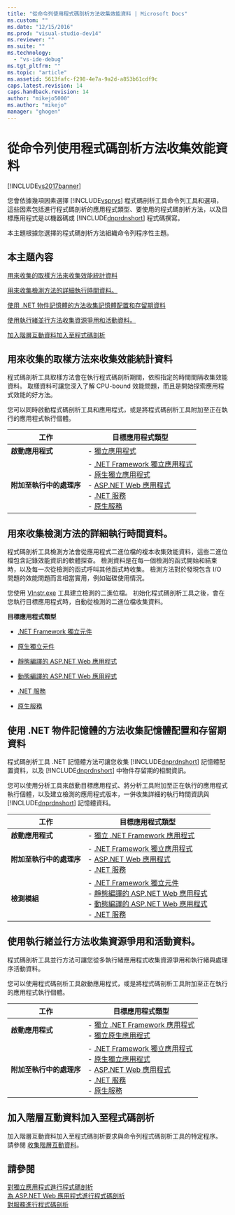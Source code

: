 ```yaml
---
title: "從命令列使用程式碼剖析方法收集效能資料 | Microsoft Docs"
ms.custom: ""
ms.date: "12/15/2016"
ms.prod: "visual-studio-dev14"
ms.reviewer: ""
ms.suite: ""
ms.technology: 
  - "vs-ide-debug"
ms.tgt_pltfrm: ""
ms.topic: "article"
ms.assetid: 5613fafc-f298-4e7a-9a2d-a853b61cdf9c
caps.latest.revision: 14
caps.handback.revision: 14
author: "mikejo5000"
ms.author: "mikejo"
manager: "ghogen"
---
```

# 從命令列使用程式碼剖析方法收集效能資料
[!INCLUDE[vs2017banner](../code-quality/includes/vs2017banner.md)]

您會依據幾項因素選擇 [!INCLUDE[vsprvs](../code-quality/includes/vsprvs_md.md)] 程式碼剖析工具命令列工具和選項，這些因素包括進行程式碼剖析的應用程式類型、要使用的程式碼剖析方法，以及目標應用程式是以機器碼或 [!INCLUDE[dnprdnshort](../code-quality/includes/dnprdnshort_md.md)] 程式碼撰寫。  
  
 本主題根據您選擇的程式碼剖析方法組織命令列程序性主題。  
  
## 本主題內容  
 [用來收集的取樣方法來收集效能統計資料](#BKMK_Using_the_sampling_method_to_collect_performance_statistics)  
  
 [用來收集檢測方法的詳細執行時間資料。](#BKMK_Using_the_instrumentation_method_to_collect_detailed_timing_data)  
  
 [使用 .NET 物件記憶體的方法收集記憶體配置和存留期資料](#BKMK_Using__NET_memory_methods_to_collect_memory_allocation_and_object_lifetime_data)  
  
 [使用執行緒並行方法收集資源爭用和活動資料。](#BKMK_Using_the_concurrency_method_to_collect_resource_contention_and_thread_activity_data)  
  
 [加入階層互動資料加入至程式碼剖析](#BKMK_Adding_tier_interaction_data_to_a_profiling_run)  
  
##  <a name="BKMK_Using_the_sampling_method_to_collect_performance_statistics"></a> 用來收集的取樣方法來收集效能統計資料  
 程式碼剖析工具取樣方法會在執行程式碼剖析期間，依照指定的時間間隔收集效能資料。  取樣資料可讓您深入了解 CPU\-bound 效能問題，而且是開始探索應用程式效能的好方法。  
  
 您可以同時啟動程式碼剖析工具和應用程式，或是將程式碼剖析工具附加至正在執行的應用程式執行個體。  
  
|工作|目標應用程式類型|  
|--------|--------------|  
|**啟動應用程式**|-   [獨立應用程式](../profiling/how-to-launch-a-stand-alone-application-with-the-profiler-and-collect-application-statistics-by-using-the-command-line.md)|  
|**附加至執行中的處理序**|-   [.NET Framework 獨立應用程式](../profiling/how-to-attach-the-profiler-to-a-dotnet-framework-stand-alone-application-and-collect-application-statistics-by-using-the-command-line.md)<br />-   [原生獨立應用程式](../Topic/How%20to:%20Attach%20the%20Profiler%20to%20a%20Native%20Stand-Alone%20Application%20and%20Collect%20Application%20Statistics%20by%20Using%20the%20Command%20Line.md)<br />-   [ASP.NET Web 應用程式](../profiling/how-to-attach-the-profiler-to-an-aspnet-web-application-to-collect-application-statistics-by-using-the-command-line.md)<br />-   [.NET 服務](../profiling/how-to-attach-the-profiler-to-a-dotnet-service-to-collect-application-statistics-by-using-the-command-line.md)<br />-   [原生服務](../profiling/how-to-attach-the-profiler-to-a-native-service-to-collect-application-statistics-by-using-the-command-line.md)|  
  
##  <a name="BKMK_Using_the_instrumentation_method_to_collect_detailed_timing_data"></a> 用來收集檢測方法的詳細執行時間資料。  
 程式碼剖析工具檢測方法會從應用程式二進位檔的複本收集效能資料，這些二進位檔包含記錄效能資訊的軟體探查。  檢測資料是在每一個檢測的函式開始和結束時，以及每一次從檢測的函式呼叫其他函式時收集。  檢測方法對於發現包含 I\/O 問題的效能問題而言相當實用，例如磁碟使用情況。  
  
 您使用 [VInstr.exe](../profiling/vsinstr.md) 工具建立檢測的二進位檔。  初始化程式碼剖析工具之後，會在您執行目標應用程式時，自動從檢測的二進位檔收集資料。  
  
 **目標應用程式類型**  
  
-   [.NET Framework 獨立元件](../profiling/how-to-instrument-a-stand-alone-dotnet-framework-component-and-collect-timing-data-with-the-profiler-from-the-command-line.md)  
  
-   [原生獨立元件](../profiling/how-to-instrument-a-native-stand-alone-component-and-collect-timing-data-with-the-profiler-from-the-command-line.md)  
  
-   [靜態編譯的 ASP.NET Web 應用程式](../profiling/how-to-instrument-a-statically-compiled-aspnet-web-application-and-collect-detailed-timing-data-with-the-profiler-by-using-the-command-line.md)  
  
-   [動態編譯的 ASP.NET Web 應用程式](../Topic/How%20to:%20Instrument%20a%20Dynamically%20Compiled%20ASP.NET%20Web%20Application%20and%20Collect%20Detailed%20Timing%20Data%20with%20the%20Profiler%20by%20Using%20the%20Command%20Line.md)  
  
-   [.NET 服務](../profiling/how-to-instrument-a-dotnet-service-and-collect-detailed-timing-data-by-using-the-profiler-command-line.md)  
  
-   [原生服務](../profiling/how-to-instrument-a-native-service-and-collect-detailed-timing-data-by-using-the-profiler-command-line.md)  
  
##  <a name="BKMK_Using__NET_memory_methods_to_collect_memory_allocation_and_object_lifetime_data"></a> 使用 .NET 物件記憶體的方法收集記憶體配置和存留期資料  
 程式碼剖析工具 .NET 記憶體方法可讓您收集 [!INCLUDE[dnprdnshort](../code-quality/includes/dnprdnshort_md.md)] 記憶體配置資料，以及 [!INCLUDE[dnprdnshort](../code-quality/includes/dnprdnshort_md.md)] 中物件存留期的相關資訊。  
  
 您可以使用分析工具來啟動目標應用程式、將分析工具附加至正在執行的應用程式執行個體，以及建立檢測的應用程式版本，一併收集詳細的執行時間資訊與 [!INCLUDE[dnprdnshort](../code-quality/includes/dnprdnshort_md.md)] 記憶體資料。  
  
|工作|目標應用程式類型|  
|--------|--------------|  
|**啟動應用程式**|-   [獨立 .NET Framework 應用程式](../Topic/How%20to:%20Launch%20a%20Stand-Alone%20.NET%20Framework%20Application%20with%20the%20Profiler%20to%20Collect%20Memory%20Data%20by%20Using%20the%20Command%20Line.md)|  
|**附加至執行中的處理序**|-   [.NET Framework 獨立應用程式](../profiling/how-to-attach-the-profiler-to-a-dotnet-framework-stand-alone-application-to-collect-memory-data-by-using-the-command-line.md)<br />-   [ASP.NET Web 應用程式](../profiling/how-to-attach-the-profiler-to-an-aspnet-web-application-to-collect-memory-data-by-using-the-command-line.md)<br />-   [.NET 服務](../profiling/how-to-attach-the-profiler-to-a-dotnet-service-to-collect-memory-data-by-using-the-command-line.md)|  
|**檢測模組**|-   [.NET Framework 獨立元件](../profiling/how-to-instrument-a-stand-alone-dotnet-framework-component-and-collect-memory-data-with-the-profiler-by-using-the-command-line.md)<br />-   [靜態編譯的 ASP.NET Web 應用程式](../profiling/how-to-instrument-a-statically-compiled-aspnet-web-application-and-collect-memory-data-by-using-the-profiler-command-line.md)<br />-   [動態編譯的 ASP.NET Web 應用程式](../profiling/how-to-instrument-a-dynamically-compiled-aspnet-web-application-and-collect-memory-data-by-using-the-profiler-command-line.md)<br />-   [.NET 服務](../profiling/how-to-instrument-a-dotnet-framework-service-and-collect-memory-data-by-using-the-profiler-command-line.md)|  
  
##  <a name="BKMK_Using_the_concurrency_method_to_collect_resource_contention_and_thread_activity_data"></a> 使用執行緒並行方法收集資源爭用和活動資料。  
 程式碼剖析工具並行方法可讓您從多執行緒應用程式收集資源爭用和執行緒與處理序活動資料。  
  
 您可以使用程式碼剖析工具啟動應用程式，或是將程式碼剖析工具附加至正在執行的應用程式執行個體。  
  
|工作|目標應用程式類型|  
|--------|--------------|  
|**啟動應用程式**|-   [獨立 .NET Framework 應用程式](../profiling/how-to-launch-a-stand-alone-dotnet-framework-application-with-the-profiler-to-collect-concurrency-data-by-using-the-command-line.md)<br />-   [獨立原生應用程式](../profiling/how-to-launch-a-stand-alone-native-application-with-the-profiler-to-collect-concurrency-data-by-using-the-command-line.md)|  
|**附加至執行中的處理序**|-   [.NET Framework 獨立應用程式](../Topic/How%20to:%20Attach%20the%20Profiler%20to%20a%20.NET%20Framework%20Stand-Alone%20Application%20to%20Collect%20Concurrency%20Data%20by%20Using%20the%20Command%20Line.md)<br />-   [原生獨立應用程式](../Topic/How%20to:%20Attach%20the%20Profiler%20to%20a%20Native%20Stand-Alone%20Application%20and%20Collect%20Concurrency%20Data%20by%20Using%20the%20Command%20Line.md)<br />-   [ASP.NET Web 應用程式](../profiling/how-to-attach-the-profiler-to-an-aspnet-web-application-to-collect-concurrency-data-by-using-the-command-line.md)<br />-   [.NET 服務](../profiling/how-to-attach-the-profiler-to-a-dotnet-service-to-collect-concurrency-data-by-using-the-command-line.md)<br />-   [原生服務](../profiling/how-to-attach-the-profiler-to-a-native-service-to-collect-concurrency-data-by-using-the-command-line.md)|  
  
##  <a name="BKMK_Adding_tier_interaction_data_to_a_profiling_run"></a> 加入階層互動資料加入至程式碼剖析  
 加入階層互動資料加入至程式碼剖析要求與命令列程式碼剖析工具的特定程序。  請參閱 [收集階層互動資料](../profiling/adding-tier-interaction-data-from-the-command-line.md)。  
  
## 請參閱  
 [對獨立應用程式進行程式碼剖析](../profiling/command-line-profiling-of-stand-alone-applications.md)   
 [為 ASP.NET Web 應用程式進行程式碼剖析](../profiling/command-line-profiling-of-aspnet-web-applications.md)   
 [對服務進行程式碼剖析](../profiling/command-line-profiling-of-services.md)